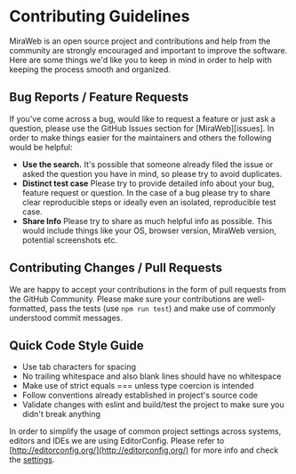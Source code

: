 Contributing Guidelines
=============

MiraWeb is an open source project and contributions and help from the community are strongly encouraged and important to improve the software. Here are some things we'd like you to keep in mind in order to help with keeping the process smooth and organized.

## Bug Reports / Feature Requests

If you've come across a bug, would like to request a feature or just ask a question, please use the GitHub Issues section for [MiraWeb][issues]. In order to make things easier for the maintainers and others the following would be helpful:

* **Use the search.** It's possible that someone already filed the issue or asked the question you have in mind, so please try to avoid duplicates.
* **Distinct test case** Please try to provide detailed info about your bug, feature request or question. In the case of a bug please try to share clear reproducible steps or ideally even an isolated, reproducible test case.
* **Share Info** Please try to share as much helpful info as possible. This would include things like your OS, browser version, MiraWeb version, potential screenshots etc.

## Contributing Changes / Pull Requests

We are happy to accept your contributions in the form of pull requests from the GitHub Community. Please make sure your contributions are well-formatted, pass the tests (use `npm run test`) and make use of commonly understood commit messages.

## Quick Code Style Guide

* Use tab characters for spacing
* No trailing whitespace and also blank lines should have no whitespace
* Make use of strict equals === unless type coercion is intended
* Follow conventions already established in project's source code
* Validate changes with eslint and build/test the project to make sure you didn't break anything

In order to simplify the usage of common project settings across systems, editors and IDEs we are using EditorConfig. Please refer to [http://editorconfig.org/](http://editorconfig.org/) for more info and check the [settings](.editorconfig).
